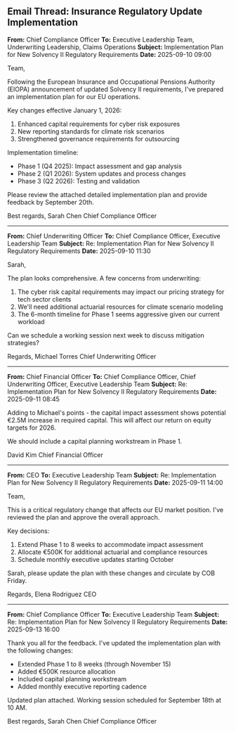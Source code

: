 ## Email Thread: Insurance Regulatory Update Implementation

**From:** Chief Compliance Officer
**To:** Executive Leadership Team, Underwriting Leadership, Claims Operations
**Subject:** Implementation Plan for New Solvency II Regulatory Requirements
**Date:** 2025-09-10 09:00

Team,

Following the European Insurance and Occupational Pensions Authority (EIOPA) announcement of updated Solvency II requirements, I've prepared an implementation plan for our EU operations.

Key changes effective January 1, 2026:
1. Enhanced capital requirements for cyber risk exposures
2. New reporting standards for climate risk scenarios
3. Strengthened governance requirements for outsourcing

Implementation timeline:
- Phase 1 (Q4 2025): Impact assessment and gap analysis
- Phase 2 (Q1 2026): System updates and process changes
- Phase 3 (Q2 2026): Testing and validation

Please review the attached detailed implementation plan and provide feedback by September 20th.

Best regards,
Sarah Chen
Chief Compliance Officer

---

**From:** Chief Underwriting Officer
**To:** Chief Compliance Officer, Executive Leadership Team
**Subject:** Re: Implementation Plan for New Solvency II Regulatory Requirements
**Date:** 2025-09-10 11:30

Sarah,

The plan looks comprehensive. A few concerns from underwriting:

1. The cyber risk capital requirements may impact our pricing strategy for tech sector clients
2. We'll need additional actuarial resources for climate scenario modeling
3. The 6-month timeline for Phase 1 seems aggressive given our current workload

Can we schedule a working session next week to discuss mitigation strategies?

Regards,
Michael Torres
Chief Underwriting Officer

---

**From:** Chief Financial Officer
**To:** Chief Compliance Officer, Chief Underwriting Officer, Executive Leadership Team
**Subject:** Re: Implementation Plan for New Solvency II Regulatory Requirements
**Date:** 2025-09-11 08:45

Adding to Michael's points - the capital impact assessment shows potential €2.5M increase in required capital. This will affect our return on equity targets for 2026.

We should include a capital planning workstream in Phase 1.

David Kim
Chief Financial Officer

---

**From:** CEO
**To:** Executive Leadership Team
**Subject:** Re: Implementation Plan for New Solvency II Regulatory Requirements
**Date:** 2025-09-11 14:00

Team,

This is a critical regulatory change that affects our EU market position. I've reviewed the plan and approve the overall approach.

Key decisions:
1. Extend Phase 1 to 8 weeks to accommodate impact assessment
2. Allocate €500K for additional actuarial and compliance resources
3. Schedule monthly executive updates starting October

Sarah, please update the plan with these changes and circulate by COB Friday.

Regards,
Elena Rodriguez
CEO

---

**From:** Chief Compliance Officer
**To:** Executive Leadership Team
**Subject:** Re: Implementation Plan for New Solvency II Regulatory Requirements
**Date:** 2025-09-13 16:00

Thank you all for the feedback. I've updated the implementation plan with the following changes:

- Extended Phase 1 to 8 weeks (through November 15)
- Added €500K resource allocation
- Included capital planning workstream
- Added monthly executive reporting cadence

Updated plan attached. Working session scheduled for September 18th at 10 AM.

Best regards,
Sarah Chen
Chief Compliance Officer
